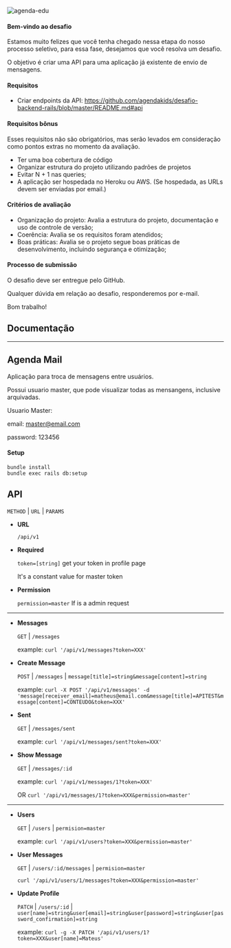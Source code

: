 ![agenda-edu](https://user-images.githubusercontent.com/2385859/60444694-11889500-9bf4-11e9-9e9b-cc1e10fe173a.gif)

#### Bem-vindo ao desafio

Estamos muito felizes que você tenha chegado nessa etapa do nosso processo seletivo, para essa fase, desejamos que você resolva um desafio.

O objetivo é criar uma API para uma aplicação já existente de envio de mensagens.

#### Requisitos

- Criar endpoints da API: https://github.com/agendakids/desafio-backend-rails/blob/master/README.md#api

#### Requisitos bônus

Esses requisitos não são obrigatórios, mas serão levados em consideração como pontos extras no momento da avaliação.

- Ter uma boa cobertura de código
- Organizar estrutura do projeto utilizando padrões de projetos
- Evitar N + 1 nas queries;
- A aplicação ser hospedada no Heroku ou AWS. (Se hospedada, as URLs devem ser enviadas por email.)

#### Critérios de avaliação

- Organização do projeto: Avalia a estrutura do projeto, documentação e uso de controle de versão;
- Coerência: Avalia se os requisitos foram atendidos;
- Boas práticas: Avalia se o projeto segue boas práticas de desenvolvimento, incluindo segurança e otimização;

#### Processo de submissão

O desafio deve ser entregue pelo GitHub.

Qualquer dúvida em relação ao desafio, responderemos por e-mail.

Bom trabalho!


## Documentação
----

**Agenda Mail**
----

Aplicação para troca de mensagens entre usuários.

Possui usuario master, que pode visualizar todas as mensangens, inclusive arquivadas.

Usuario Master:

email: master@email.com

password: 123456

#### Setup

```
bundle install
bundle exec rails db:setup
```

**API**
----

`METHOD` | `URL` | `PARAMS`

* **URL**

  `/api/v1`

* **Required**

  `token=[string]` get your token in profile page

  It's a constant value for master token

* **Permission**


  `permission=master` If is a admin request

----

* **Messages**

    `GET` | `/messages`

    example: `curl '/api/v1/messages?token=XXX'`

* **Create Message**

  `POST` | `/messages` | `message[title]=string&message[content]=string`

  example: `curl -X POST '/api/v1/messages' -d 'message[receiver_email]=matheus@email.com&message[title]=APITEST&message[content]=CONTEUDO&token=XXX'`

* **Sent**

    `GET` | `/messages/sent`

    example: `curl '/api/v1/messages/sent?token=XXX'`

* **Show Message**

  `GET` | `/messages/:id`

  example: `curl '/api/v1/messages/1?token=XXX'`

  OR `curl '/api/v1/messages/1?token=XXX&permission=master'`

----

* **Users**

  `GET` | `/users` | `permision=master`

  example: `curl '/api/v1/users?token=XXX&permission=master'`

* **User Messages**

  `GET` | `/users/:id/messages` | `permision=master`

  `curl '/api/v1/users/1/messages?token=XXX&permission=master'`

* **Update Profile**

  `PATCH` | `/users/:id` | `user[name]=string&user[email]=string&user[password]=string&user[password_confirmation]=string`

  example: `curl -g -X PATCH '/api/v1/users/1?token=XXX&user[name]=Mateus'`

